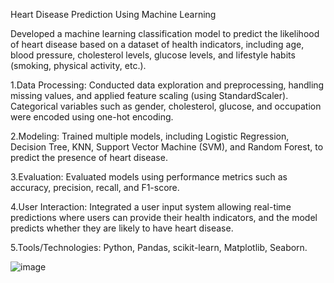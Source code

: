 Heart Disease Prediction Using Machine Learning


Developed a machine learning classification model to predict the likelihood of heart disease based on a dataset of health indicators, including age, blood pressure, cholesterol levels, glucose levels, and lifestyle habits (smoking, physical activity, etc.).

1.Data Processing: Conducted data exploration and preprocessing, handling missing values, and applied feature scaling (using StandardScaler). Categorical variables such as gender, cholesterol, glucose, and occupation were encoded using one-hot encoding.

2.Modeling: Trained multiple models, including Logistic Regression, Decision Tree, KNN, Support Vector Machine (SVM), and Random Forest, to predict the presence of heart disease.

3.Evaluation: Evaluated models using performance metrics such as accuracy, precision, recall, and F1-score. 

4.User Interaction: Integrated a user input system allowing real-time predictions where users can provide their health indicators, and the model predicts whether they are likely to have heart disease.

5.Tools/Technologies: Python, Pandas, scikit-learn, Matplotlib, Seaborn.

![image](https://github.com/user-attachments/assets/18a89014-eaf3-4978-8958-37572bdf460e)




